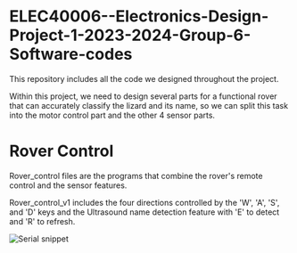 # ELEC40006--Electronics-Design-Project-1-2023-2024-Group-6-Software-codes
This repository includes all the code we designed throughout the project.

Within this project, we need to design several parts for a functional rover that can accurately classify the lizard and its name, so we can split this task into the motor control part and the other 4 sensor parts.
# Rover Control
Rover_control files are the programs that combine the rover's remote control and the sensor features.

Rover_control_v1 includes the four directions controlled by the 'W', 'A', 'S', and 'D' keys and the Ultrasound name detection feature with 'E' to detect and 'R' to refresh.

![Serial snippet](images/Rover_control_v1.jpg)
